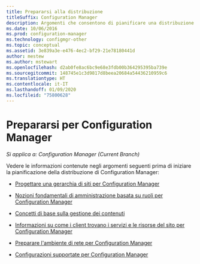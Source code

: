 ```yaml
---
title: Prepararsi alla distribuzione
titleSuffix: Configuration Manager
description: Argomenti che consentono di pianificare una distribuzione di Configuration Manager.
ms.date: 10/06/2016
ms.prod: configuration-manager
ms.technology: configmgr-other
ms.topic: conceptual
ms.assetid: 3e839a3e-e476-4ec2-bf29-21e78180441d
author: mestew
ms.author: mstewart
ms.openlocfilehash: d2ab0fe8ac6bc9e68e3fdb00b364295395ba739e
ms.sourcegitcommit: 148745e1c3d9817d8beea20684a54436210959c6
ms.translationtype: HT
ms.contentlocale: it-IT
ms.lasthandoff: 01/09/2020
ms.locfileid: "75800628"
---
```

# <a name="get-ready-for-configuration-manager"></a>Prepararsi per Configuration Manager

*Si applica a: Configuration Manager (Current Branch)*

Vedere le informazioni contenute negli argomenti seguenti prima di iniziare la pianificazione della distribuzione di Configuration Manager:  


-   [Progettare una gerarchia di siti per Configuration Manager](../../core/plan-design/hierarchy/design-a-hierarchy-of-sites.md)  

-   [Nozioni fondamentali di amministrazione basata su ruoli per Configuration Manager](../../core/understand/fundamentals-of-role-based-administration.md)  

-   [Concetti di base sulla gestione dei contenuti](../../core/plan-design/hierarchy/fundamental-concepts-for-content-management.md)  

-   [Informazioni su come i client trovano i servizi e le risorse del sito per Configuration Manager](../../core/plan-design/hierarchy/understand-how-clients-find-site-resources-and-services.md)  

-   [Preparare l'ambiente di rete per Configuration Manager](/sccm/core/plan-design/network/configure-firewalls-ports-domains)  

-   [Configurazioni supportate per Configuration Manager](../../core/plan-design/configs/supported-configurations.md)  
